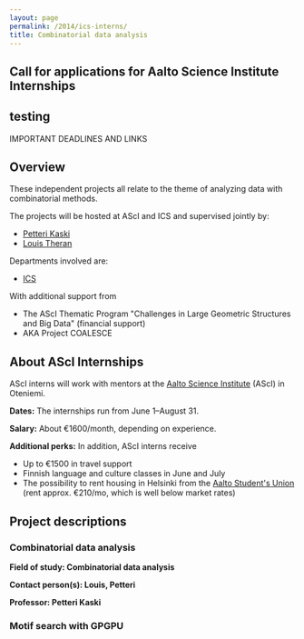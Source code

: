 ```yaml
---
layout: page
permalink: /2014/ics-interns/
title: Combinatorial data analysis
---
```


## Call for applications for Aalto Science Institute Internships 
## testing

IMPORTANT DEADLINES AND LINKS

## Overview 

These  independent projects all relate to the theme of analyzing data with 
combinatorial methods.

The projects will be hosted at AScI and ICS and supervised jointly by:

* [Petteri Kaski][pk]
* [Louis Theran][lt]

[pk]: http://users.ics.aalto.fi/pkaski/
[lt]: http://theran.lt/


Departments involved are:

* [ICS][ics]

[ics]: http://ics.aalto.fi

With additional support from 

* The AScI Thematic Program "Challenges in Large Geometric Structures and Big Data" (financial support)
* AKA Project COALESCE

## About AScI Internships

AScI interns will work with mentors at the [Aalto Science Institute][asci] (AScI) 
in Oteniemi.  

__Dates:__ The internships run from June 1–August 31.

__Salary:__ About €1600/month, depending on experience.

__Additional perks:__ In addition, AScI interns receive

* Up to €1500 in travel support
* Finnish language and culture classes in June and July
* The possibility to rent housing in Helsinki from the [Aalto Student's Union][ayy] (rent approx. €210/mo, which is well below market rates)

[ascicall]: http://asci.aalto.fi/en/internships/incoming_asci_interns/information_on_asci_internship/
[asci]: http://asci.aalto.fi/
[ayy]: http://ayy.fi/en/housing/

## Project descriptions 

### Combinatorial data analysis

__Field of study: Combinatorial data analysis__

__Contact person(s): Louis, Petteri__

__Professor: Petteri Kaski__

### Motif search with GPGPU









